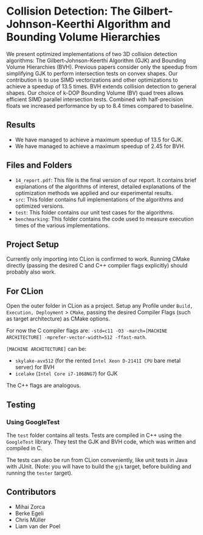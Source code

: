 # Collision Detection: The Gilbert-Johnson-Keerthi Algorithm and Bounding Volume Hierarchies 

We present optimized implementations of two 3D collision detection algorithms:  The Gilbert-Johnson-Keerthi Algorithm (GJK) and Bounding Volume Hierarchies (BVH). Previous papers consider only the speedup from simplifying GJK to perform intersection tests on convex shapes. Our contribution is to use SIMD vectorizations and other optimizations to achieve a speedup of 13.5 times. BVH extends collision detection to general shapes. Our choice of k-DOP Bounding Volume (BV) quad trees allows efficient SIMD parallel intersection tests. Combined with half-precision floats we increased performance by up to 8.4 times compared to baseline.

## Results

* We have managed to achieve a maximum speedup of 13.5 for GJK.
* We have managed to achieve a maximum speedup of 2.45 for BVH. 

## Files and Folders
* `14_report.pdf`: This file is the final version of our report. It contains brief explanations of the algorithms of interest, detailed explanations of the optimization methods we applied and our experimental results.
* `src`: This folder contains full implementations of the algorithms and optimized versions.
* `test`: This folder contains our unit test cases for the algorithms. 
* `benchmarking`: This folder contains the code used to measure execution times of the various implementations.

## Project Setup

Currently only importing into CLion is confirmed to work.
Running CMake directly (passing the desired C and C++ compiler flags explicitly) should probably also work.

## For CLion
Open the outer folder in CLion as a project. Setup any Profile under `Build, Execution, Deployment` > `CMake`, passing the desired Compiler Flags (such as target architecture) as CMake options.

For now the C compiler flags are: `-std=c11 -O3 -march=[MACHINE ARCHITECTURE] -mprefer-vector-width=512 -ffast-math`.

`[MACHINE ARCHITECTURE]` can be:
* `skylake-avx512` (for the rented `Intel Xeon D-2141I CPU` bare metal server) for BVH
* `icelake` (`Intel Core i7-1068NG7`) for GJK

The C++ flags are analogous.

## Testing
### Using GoogleTest 
The `test` folder contains all tests.
Tests are compiled in C++ using the `GoogleTest` library. They test the GJK and BVH code, which was written and compiled in C.

The tests can also be run from CLion conveniently, like unit tests in Java with JUnit.
(Note: you will have to build the `gjk` target, before building and running the `tester` target).

## Contributors

* Mihai Zorca
* Berke Egeli
* Chris Müller
* Liam van der Poel

